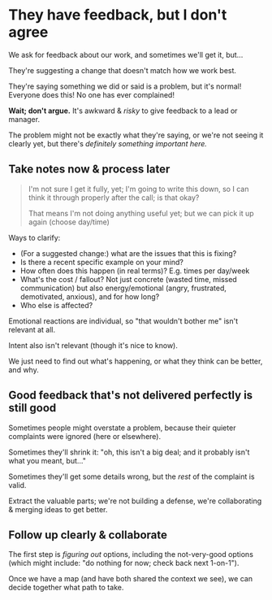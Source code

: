 # They have feedback, but I don't agree

We ask for feedback about our work, and sometimes we'll get it, but...

They're suggesting a change that doesn't match how we work best.

They're saying something we did or said is a problem, but it's normal! Everyone does this! No one has ever complained!

**Wait; don't argue.** It's awkward & _risky_ to give feedback to a lead or manager.

The problem might not be exactly what they're saying, or we're not seeing it clearly yet, but there's _definitely something important here._

## Take notes now & process later

> I'm not sure I get it fully, yet; I'm going to write this down, so I can think it through properly after the call; is that okay?
>
> That means I'm not doing anything useful yet; but we can pick it up again (choose day/time)

Ways to clarify:

- (For a suggested change:) what are the issues that this is fixing?
- Is there a recent specific example on your mind?
- How often does this happen (in real terms)? E.g. times per day/week
- What's the cost / fallout? Not just concrete (wasted time, missed communication) but also energy/emotional (angry, frustrated, demotivated, anxious), and for how long?
- Who else is affected?

Emotional reactions are individual, so "that wouldn't bother me" isn't relevant at all.

Intent also isn't relevant (though it's nice to know).

We just need to find out what's happening, or what they think can be better, and why.

## Good feedback that's not delivered perfectly is still good

Sometimes people might overstate a problem, because their quieter complaints were ignored (here or elsewhere).

Sometimes they'll shrink it: "oh, this isn't a big deal; and it probably isn't what you meant, but..."

Sometimes they'll get some details wrong, but the _rest_ of the complaint is valid.

Extract the valuable parts; we're not building a defense, we're collaborating & merging ideas to get better.

## Follow up clearly & collaborate

The first step is _figuring out_ options, including the not-very-good options (which might include: "do nothing for now; check back next 1-on-1").

Once we have a map (and have both shared the context we see), we can decide together what path to take.
